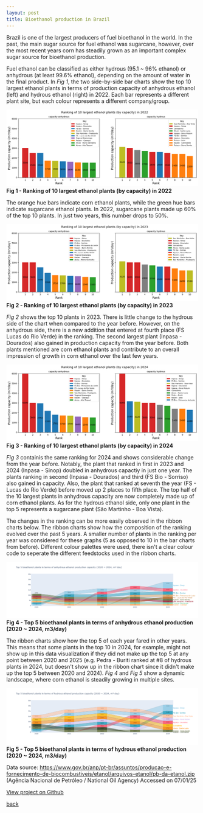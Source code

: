 ```yaml
---
layout: post
title: Bioethanol production in Brazil
---
```


Brazil is one of the largest producers of fuel bioethanol in the world. In the past, the main sugar source for fuel ethanol was sugarcane, however, over the most recent years corn has steadily grown as an important complex sugar source for bioethanol production.

Fuel ethanol can be classified as either hydrous (95.1 ~ 96% ethanol) or anhydrous (at least 99.6% ethanol), depending on the amount of water in the final product. In _Fig 1_, the two side-by-side bar charts show the top 10 largest ethanol plants in terms of production capacity of anhydrous ethanol (left) and hydrous ethanol (right) in 2022. Each bar represents a different plant site, but each colour represents a different company/group. 

<img src="https://github.com/paulanaomi/ethanol_data_Brazil_ANP/blob/master/figs/ranking_largest_ethanol_plants_2022.png?raw=true"/> **Fig 1 - Ranking of 10 largest ethanol plants (by capacity) in 2022**

The orange hue bars indicate corn ethanol plants, while the green hue bars indicate sugarcane ethanol plants. In 2022, sugarcane plants made up 60% of the top 10 plants. In just two years, this number drops to 50%.

<img src="https://github.com/paulanaomi/ethanol_data_Brazil_ANP/blob/master/figs/ranking_largest_ethanol_plants_2023.png?raw=true"/> **Fig 2 - Ranking of 10 largest ethanol plants (by capacity) in 2023**

_Fig 2_ shows the top 10 plants in 2023. There is little change to the hydrous side of the chart when compared to the year before. However, on the anhydrous side, there is a new addition that entered at fourth place (FS Lucas do Rio Verde) in the ranking. The second largest plant (Inpasa - Dourados) also gained in production capacity from the year before. Both plants mentioned are corn ethanol plants and contribute to an overall impression of growth in corn ethanol over the last few years.

<img src="https://github.com/paulanaomi/ethanol_data_Brazil_ANP/blob/master/figs/ranking_largest_ethanol_plants_2024.png?raw=true"/> **Fig 3 - Ranking of 10 largest ethanol plants (by capacity) in 2024**

_Fig 3_ containis the same ranking for 2024 and shows considerable change from the year before. Notably, the plant that ranked in first in 2023 and 2024 (Inpasa - Sinop) doubled in anhydrous capactiy in just one year. The plants ranking in second (Inpasa - Dourados) and third (FS Bio - Sorriso) also gained in capacity. Also, the plant that ranked at seventh the year (FS - Lucas do Rio Verde) before moved up 2 places to fifth place. The top half of the 10 largest plants in anhydrous capacity are now completely made up of corn ethanol plants. As for the hydrous ethanol side, only one plant in the top 5 represents a sugarcane plant (São Martinho - Boa Vista). 

The changes in the ranking can be more easily observed in the ribbon charts below. The ribbon charts show how the composition of the ranking evolved over the past 5 years. A smaller number of plants in the ranking per year was considered for these graphs (5 as opposed to 10 in the bar charts from before). Different colour palettes were used, there isn't a clear colour code to seperate the different feedstocks used in the ribbon charts. 

<img src ="https://github.com/paulanaomi/ethanol_data_Brazil_ANP/blob/master/figs/ribbon_top_5_anhydrous_2020-2024.png?raw=true" /> **Fig 4 - Top 5 bioethanol plants in terms of anhydrous ethanol production (2020 ~ 2024, m3/day)**

The ribbon charts show how the top 5 of each year fared in other years. This means that some plants in the top 10 in 2024, for example, might not show up in this data visualization if they did not make up the top 5 at any point between 2020 and 2025 (e.g. Pedra - Buriti ranked at #8 of hydrous plants in 2024, but doesn't show up in the ribbon chart since it didn't make up the top 5 between 2020 and 2024). _Fig 4_ and _Fig 5_ show a dynamic landscape, where corn ethanol is steadily growing in multiple sites.

<img src ="https://github.com/paulanaomi/ethanol_data_Brazil_ANP/blob/master/figs/ribbon_top_5_hydrous_2020-2024.png?raw=true" /> **Fig 5 - Top 5 bioethanol plants in terms of hydrous ethanol production (2020 ~ 2024, m3/day)**

Data source: https://www.gov.br/anp/pt-br/assuntos/producao-e-fornecimento-de-biocombustiveis/etanol/arquivos-etanol/pb-da-etanol.zip (Agência Nacional de Petróleo / National Oil Agency) Accessed on 07/01/25

[View project on Github](https://github.com/paulanaomi/ethanol_data_Brazil_ANP)

[back](./)
